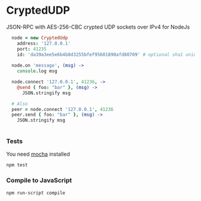 CryptedUDP
===========

JSON-RPC with AES-256-CBC crypted UDP sockets over IPv4 for NodeJs


```coffeescript
  node = new CryptedUdp
    address: '127.0.0.1'
    port: 41235
    id: 'da39a3ee5e6b4b0d3255bfef95601890afd80709' # optional sha1 unique client self id
  
  node.on 'message', (msg) ->
    console.log msg

  node.connect '127.0.0.1', 41236, ->
    @send { foo: "bar" }, (msg) ->
      JSON.stringify msg

  # Also  
  peer = node.connect '127.0.0.1', 41236
  peer.send { foo: "bar" }, (msg) ->
    JSON.stringify msg
    
```

### Tests
You need [mocha](http://visionmedia.github.io/mocha/) installed
```sh
npm test
```

### Compile to JavaScript
```sh
npm run-script compile
```